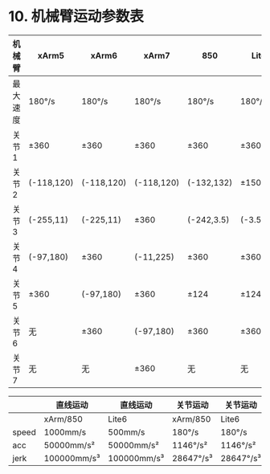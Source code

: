 # 10. 机械臂运动参数表

| 机械臂  | xArm5      | xArm6      | xArm7      | 850        | Lite6      |
| ---- | ---------- | ---------- | ---------- | ---------- | ---------- |
| 最大速度 | 180°/s     | 180°/s     | 180°/s     | 180°/s     | 180°/s     |
| 关节1  | ±360       | ±360       | ±360       | ±360       | ±360       |
| 关节2  | (-118,120) | (-118,120) | (-118,120) | (-132,132) | ±150       |
| 关节3  | (-255,11)  | (-225,11)  | ±360       | (-242,3.5) | (-3.5,300) |
| 关节4  | (-97,180)  | ±360       | (-11,225)  | ±360       | ±360       |
| 关节5  | ±360       | (-97,180)  | ±360       | ±124       | ±124       |
| 关节6  | 无          | ±360       | (-97,180)  | ±360       | ±360       |
| 关节7  | 无          | 无          | ±360       | 无          | 无          |


|       | 直线运动  | 直线运动  | 关节运动 | 关节运动 |
| ----- | ----------- | ----------- | ------------ | ------------ |
|       | xArm/850    | Lite6       | xArm/850     | Lite6        |
| speed | 1000mm/s    | 500mm/s     | 180°/s       | 180°/s       |
| acc   | 50000mm/s²  | 50000mm/s²  | 1146°/s²     | 1146°/s²     |
| jerk  | 100000mm/s³ | 100000mm/s³ | 28647°/s³    | 28647°/s³    |
